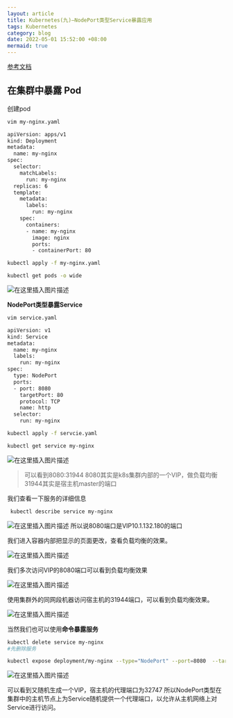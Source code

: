 ```yaml
---
layout: article
title: Kubernetes(九)—NodePort类型Service暴露应用
tags: Kubernetes
category: blog
date: 2022-05-01 15:52:00 +08:00
mermaid: true
---
```


[参考文档](https://kubernetes.io/zh/docs/concepts/services-networking/connect-applications-service/)
## 在集群中暴露 Pod 
创建pod
```bash
vim my-nginx.yaml
```

```bash
apiVersion: apps/v1
kind: Deployment
metadata:
  name: my-nginx
spec:
  selector:
    matchLabels:
      run: my-nginx
  replicas: 6
  template:
    metadata:
      labels:
        run: my-nginx
    spec:
      containers:
      - name: my-nginx
        image: nginx
        ports:
        - containerPort: 80
```

```bash
kubectl apply -f my-nginx.yaml
```

```bash
kubectl get pods -o wide
```

![在这里插入图片描述](https://img-blog.csdnimg.cn/8d4f3742fbbf4a11988d00f32bf11b23.png)


**NodePort类型暴露Service**

```bash
vim service.yaml
```

```bash
apiVersion: v1
kind: Service
metadata:
  name: my-nginx
  labels:
    run: my-nginx
spec:
  type: NodePort
  ports:
  - port: 8080
    targetPort: 80
    protocol: TCP
    name: http
  selector:
    run: my-nginx
```

```bash
kubectl apply -f servcie.yaml
```

```bash
kubectl get service my-nginx
```
![在这里插入图片描述](https://img-blog.csdnimg.cn/6c1e2bd579494b7a8e20518c617afdaf.png)

> 可以看到8080:31944 
> 8080其实是k8s集群内部的一个VIP，做负载均衡
> 31944其实是宿主机master的端口

 我们查看一下服务的详细信息

```bash
 kubectl describe service my-nginx
```
![在这里插入图片描述](https://img-blog.csdnimg.cn/7d07120255944b57b6f61190e4b2f064.png)
所以说8080端口是VIP10.1.132.180的端口

我们进入容器内部把显示的页面更改，查看负载均衡的效果。

![在这里插入图片描述](https://img-blog.csdnimg.cn/d10ec14a4eaa4fc5a51485cd57a66f39.png)

我们多次访问VIP的8080端口可以看到负载均衡效果

![在这里插入图片描述](https://img-blog.csdnimg.cn/cf4a2c0545624a8eaadd8577b51b7087.png)

使用集群外的同网段机器访问宿主机的31944端口，可以看到负载均衡效果。

![在这里插入图片描述](https://img-blog.csdnimg.cn/4a35d78d712b404d8f3803bde0bf4208.png)

当然我们也可以使用**命令暴露服务**

```bash
kubectl delete service my-nginx
#先删除服务
```

```bash
kubectl expose deployment/my-nginx --type="NodePort" --port=8080  --target-port=80 --name=my-nginxservice
```

![在这里插入图片描述](https://img-blog.csdnimg.cn/bedadab72e5f4c3f98c4554bd95ab74c.png)

可以看到又随机生成一个VIP，宿主机的代理端口为32747
所以NodePort类型在集群中的主机节点上为Service随机提供一个代理端口，以允许从主机网络上对Service进行访问。

